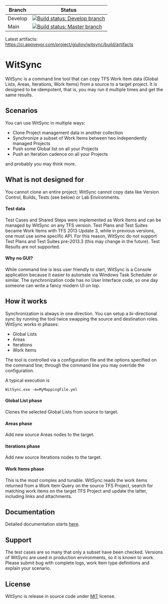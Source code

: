 | Branch  | Status |
|---------|--------|
| Develop | [![Build status: Develop branch](<https://ci.appveyor.com/api/projects/status/github/giuliov/WitSync?branch=develop&svg=true>)](https://ci.appveyor.com/project/giuliov/witsync) |
| Main | [![Build status: Master branch](https://ci.appveyor.com/api/projects/status/github/giuliov/WitSync?branch=master&svg=true>)](https://ci.appveyor.com/project/giuliov/witsync) |

Latest artifacts: <https://ci.appveyor.com/project/giuliov/witsync/build/artifacts>

# WitSync

WitSync is a command line tool that can copy TFS Work Item data (Global Lists, Areas, Iterations, Work Items) from a source to a target project.
It is designed to be idempotent, that is, you may run it multiple times and get the same results.


## Scenarios
You can use WitSync in multiple ways:

 - Clone Project management data in another collection
 - Synchronize a subset of Work Items between two independently managed Projects
 - Push some Global list on all your Projects
 - Push an Iteration cadence on all your Projects

and probably you may think more.

## What is not designed for

You cannot clone an entire project; WitSync cannot copy data like Version Control, Builds, Tests (see below) or Lab Environments.

#### Test data
Test Cases and Shared Steps were implemented as Work Items and can be managed by WitSync on any TFS version. Test Plans and Test Suites became Work Items with TFS 2013 Update 3, while in previous versions, one must use some specific API. For this reason, WitSync do not support Test Plans and Test Suites pre-2013.3 (this may change in the future).
Test Results are not supported.

#### Why no GUI?
While command line is less user friendly to start, WitSync is a Console application because it easier to automate via Windows Task Scheduler or similar.
The synchronization code has no User Interface code, so one day someone can write a fancy modern UI on top.


## How it works
Synchronization is always in one direction. You can setup a bi-directional sync by running the tool twice swapping the source and destination roles. 
WitSync works in phases:
 - Global Lists
 - Areas
 - Iterations
 - Work Items

The tool is controlled via a configuration file and the options specified on the command line; through the command line you may override the configuration.

A typical execution is
```Batchfile
WitSync.exe -m=MyMappingFile.yml
```

#### Global List phase
Clones the selected Global Lists from source to target.

#### Areas phase
Add new source Areas nodes to the target.

#### Iterations phase
Add new source Iterations nodes to the target.

#### Work Items phase
This is the most complex and tunable. WitSync reads the work items returned from a Work Item Query on the source TFS Project, search for matching work items on the target TFS Project and update the latter, including links and attachments.


## Documentation
Detailed documentation starts [here](docs/Introduction.md).


## Support
The test cases are so many that only a subset have been checked. Versions of WitSync are used in production environments, so it is known to work.
Please submit bug with complete logs, work item type definitions and explain your scenario.


## License
WitSync is release in source code under [MIT](http://opensource.org/licenses/MIT) license. 
